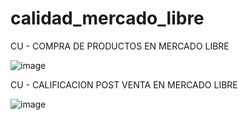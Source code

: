 # calidad_mercado_libre




CU - COMPRA DE PRODUCTOS EN MERCADO LIBRE

![image](https://user-images.githubusercontent.com/92561404/137434156-13493419-7ea3-4a96-a03c-d3567ee79a42.png)



CU - CALIFICACION POST VENTA EN MERCADO LIBRE

![image](https://user-images.githubusercontent.com/92561404/137434809-661f55ea-473e-4e3d-8466-169e89165de6.png)

